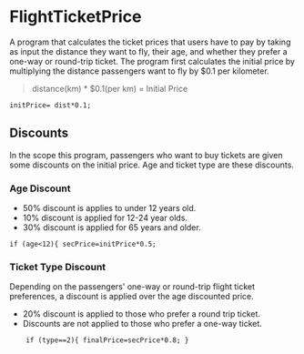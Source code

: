 # FlightTicketPrice
A program that calculates the ticket prices that users have to pay by taking as input the distance they want to fly, their age, and whether they prefer a one-way or round-trip ticket.
The program first calculates the initial price by multiplying the distance passengers want to fly by $0.1 per kilometer.
> distance(km) * $0.1(per km) = Initial Price

`initPrice= dist*0.1;`

## Discounts
In the scope this program, passengers who want to buy tickets are given some discounts on the initial price. Age and ticket type are these discounts.

### Age Discount
- 50% discount is applies to under 12 years old.
- 10% discount is applied for 12-24 year olds.
- 30%  discount is applied for 65 years and older.

` if (age<12){
                secPrice=initPrice*0.5;    `


### Ticket Type Discount
Depending on the passengers' one-way or round-trip flight ticket preferences, a discount is applied over the age discounted price.
- 20% discount is applied to those who prefer a round trip ticket.
- Discounts are not applied to those who prefer a one-way ticket.

`     if (type==2){
                        finalPrice=secPrice*0.8;
                    } `
